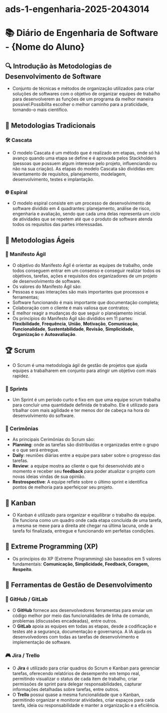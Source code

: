 # ads-1-engenharia-2025-2043014
# 📚 Diário de Engenharia de Software - {Nome do Aluno}

## 🔍 Introdução às Metodologias de Desenvolvimento de Software  
* Conjunto de técnicas e métodos de organização utilizados para criar soluções de softwares com o objetivo de organizar equipes de trabalho
  para desenvolverem as funções de um programa da melhor maneira possível.Possibilita escolher o melhor caminho para a praticidade, tornando-o
  mais científico.

## 📖 Metodologias Tradicionais  
### 🛠️ Cascata  
* O modelo Cascata é um método que é realizado em etapas, onde só há avanço quando uma etapa se define e é aprovada pelos Stackholders (pessoas que possuem
algum interesse pelo projeto, influenciando ou não na sua criação). As etapas do modelo Cascata são divididas em: levantamento de requisitos, planejamento, modelagem,
desenvolvimento, testes e implantação.

### 🌐 Espiral  
* O modelo espiral consiste em um processo de desenvolvimento de software dividido em 4 quadrantes: planejamento, análise de risco, engenharia e avaliação, sendo que cada 
uma delas representa um ciclo de atividades que se repetem até que o produto de software atenda todos os requisitos das partes interessadas.

## 💪 Metodologias Ágeis  
### 📖 Manifesto Ágil  
* O objetivo do Manifesto Ágil é orientar as equipes de trabalho, onde todos conseguem entrar em um consenso e conseguir realizar todos os objetivos, tarefas, ações e requisitos dos organizadores
de um projeto de desenvolvimento de software.
* Os valores do Manifesto Ágil são:
* Pessoas e suas interações são mais importantes que processos e ferramentas;
* Software funcionando é mais importante que documentação completa;
* Colaboração com o cliente é mais valiosa que contratos;
* É melhor reagir a mudanças do que seguir o planejamento inicial.
* Os princípios do Manifesto Ágil são divididos em 11 partes: **Flexibilidade**, **Frequência**, **União**, **Motivação**, **Comunicação**, **Funcionalidade**, **Sustentabilidade**, **Revisão**, **Simplicidade**, **Organização** e **Autoavaliação**. 

## 🏆 Scrum 
* O Scrum é uma metodologia ágil de gestão de projetos que ajuda equipes a trabalharem em conjunto para atingir um objetivo com mais rapidez.
### 📅 Sprints  
* Um Sprint é um período curto e fixo em que uma equipe scrum trabalha para concluir uma quantidade definida de trabalho. Ele é utilizado para trbalhar com mais agilidade e ter menos dor de cabeça na hora do desenvolvimento
do software.

### 💬 Cerimônias  
* As principais Cerimônias do Scrum são:
* **Planning**: onde as tarefas são distribuídas e organizadas entre o grupo e o que será entregue.
* **Daily**: reuniões diárias entre a equipe para saber sobre o progresso das tarefas.
* **Review**: a equipe mostra ao cliente o que foi desenvolvido até o momento e receber seu **feedback** para poder atualizar o projeto com novas ideias vindas de sua opinião.
* **Restrospective**: A equipe reflete sobre o último sprint e identifica pontos de melhoria para aperfeiçoar seu projeto.

## 🎯 Kanban  
* O Kanban é utilizado para organizar e equilibrar o trabalho da equipe. Ele funciona como um quadro onde cada etapa concluída de uma tarefa, a mesma se mexe para a direita até chegar na última lacuna, onde a tarefa foi finalizada, entregue e funcionando
em perfeitas condições.

## 🚀 Extreme Programming (XP)  
* Os princípios do XP (Extreme Programming) são baseados em 5 valores fundamentais: **Comunicação, Simplicidade, Feedback, Coragem, Respeito**. 

## 🔧 Ferramentas de Gestão de Desenvolvimento  
### 💪 GitHub / GitLab  
* O **GitHub** fornece aos desenvolvedores ferramentas para enviar um código melhor por meio das funcionalidades de linha de comando, problemas (discussões encadeadas), entre outros.
* O **GitLab** apoia as equipes em todas as etapas, desde a codificação e testes até a segurança, documentação e governança. A IA ajuda os desenvolvedores com todas as tarefas de desenvolvimento e implementação de software.
### 🎮 Jira / Trello  
* O **Jira** é utilizado para criar quadros do Scrum e Kanban para gerenciar tarefas, oferecendo relatórios de desempenho em tempo real, permitindo visualizar o status de cada item de trabalho, criar permissões de sprint para delegar responsabilidades,
 capturar informações detalhadas sobre tarefas, entre outros.
* O **Trello** possui quase a mesma funcionalidade que o Kanban, permitindo organizar e monitorar atividades, criar espaços para cada tarefa, ideia ou responsabilidade e manter a organização e a eficiência.

